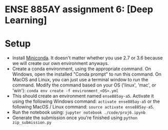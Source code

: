 # ENSE 885AY assignment 6: [Deep Learning]

# Setup
- Install [Miniconda](https://conda.io/miniconda). It doesn't matter whether you use 2.7 or 3.6 because we will create our own environment anyways.
- Create a conda environment, using the appropriate command. On Windows, open the installed "Conda prompt" to run this command. On MacOS and Linux, you can just use a terminal window to run the command. Modify the command based on your OS ('linux', 'mac', or 'win'): `conda env create -f environment_<OS>.yml`
- This should create an environment named `ense885ay-a5`. Activate it using the following Windows command: `activate ense885ay-a5` or the following MacOS / Linux command: `source activate ense885ay-a5`.
- Run the notebook using: `jupyter notebook ./code/proj6.ipynb`
- Generate the submission once you're finished using `python zip_submission.py`
